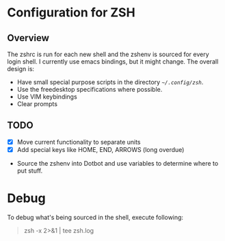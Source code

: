 # Configuration for ZSH

## Overview

The zshrc is run for each new shell and the zshenv is
sourced for every login shell. I currently use emacs
bindings, but it might change. The overall design is:
* Have small special purpose scripts in the directory *`~/.config/zsh`*.
* Use the freedesktop specifications where possible.
* Use VIM keybindings
* Clear prompts

## TODO

* [x] Move current functionality to separate units
* [x] Add special keys like HOME, END, ARROWS (long overdue)
* Source the zshenv into Dotbot and use variables to determine where to put stuff.

# Debug

To debug what's being sourced in the shell, execute
following:

> zsh -x 2>&1 | tee zsh.log
